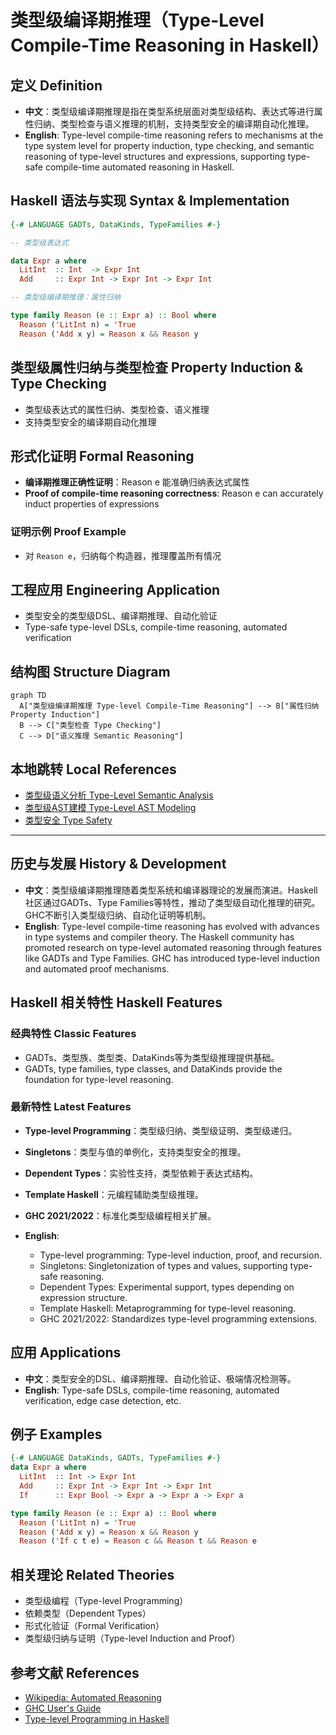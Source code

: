 # 类型级编译期推理（Type-Level Compile-Time Reasoning in Haskell）

## 定义 Definition

- **中文**：类型级编译期推理是指在类型系统层面对类型级结构、表达式等进行属性归纳、类型检查与语义推理的机制，支持类型安全的编译期自动化推理。
- **English**: Type-level compile-time reasoning refers to mechanisms at the type system level for property induction, type checking, and semantic reasoning of type-level structures and expressions, supporting type-safe compile-time automated reasoning in Haskell.

## Haskell 语法与实现 Syntax & Implementation

```haskell
{-# LANGUAGE GADTs, DataKinds, TypeFamilies #-}

-- 类型级表达式

data Expr a where
  LitInt  :: Int  -> Expr Int
  Add     :: Expr Int -> Expr Int -> Expr Int

-- 类型级编译期推理：属性归纳

type family Reason (e :: Expr a) :: Bool where
  Reason ('LitInt n) = 'True
  Reason ('Add x y) = Reason x && Reason y
```

## 类型级属性归纳与类型检查 Property Induction & Type Checking

- 类型级表达式的属性归纳、类型检查、语义推理
- 支持类型安全的编译期自动化推理

## 形式化证明 Formal Reasoning

- **编译期推理正确性证明**：Reason e 能准确归纳表达式属性
- **Proof of compile-time reasoning correctness**: Reason e can accurately induct properties of expressions

### 证明示例 Proof Example

- 对 `Reason e`，归纳每个构造器，推理覆盖所有情况

## 工程应用 Engineering Application

- 类型安全的类型级DSL、编译期推理、自动化验证
- Type-safe type-level DSLs, compile-time reasoning, automated verification

## 结构图 Structure Diagram

```mermaid
graph TD
  A["类型级编译期推理 Type-level Compile-Time Reasoning"] --> B["属性归纳 Property Induction"]
  B --> C["类型检查 Type Checking"]
  C --> D["语义推理 Semantic Reasoning"]
```

## 本地跳转 Local References

- [类型级语义分析 Type-Level Semantic Analysis](../111-Type-Level-Semantic-Analysis/01-Type-Level-Semantic-Analysis-in-Haskell.md)
- [类型级AST建模 Type-Level AST Modeling](../112-Type-Level-AST-Modeling/01-Type-Level-AST-Modeling-in-Haskell.md)
- [类型安全 Type Safety](../14-Type-Safety/01-Type-Safety-in-Haskell.md)

---

## 历史与发展 History & Development

- **中文**：类型级编译期推理随着类型系统和编译器理论的发展而演进。Haskell社区通过GADTs、Type Families等特性，推动了类型级自动化推理的研究。GHC不断引入类型级归纳、自动化证明等机制。
- **English**: Type-level compile-time reasoning has evolved with advances in type systems and compiler theory. The Haskell community has promoted research on type-level automated reasoning through features like GADTs and Type Families. GHC has introduced type-level induction and automated proof mechanisms.

## Haskell 相关特性 Haskell Features

### 经典特性 Classic Features

- GADTs、类型族、类型类、DataKinds等为类型级推理提供基础。
- GADTs, type families, type classes, and DataKinds provide the foundation for type-level reasoning.

### 最新特性 Latest Features

- **Type-level Programming**：类型级归纳、类型级证明、类型级递归。
- **Singletons**：类型与值的单例化，支持类型安全的推理。
- **Dependent Types**：实验性支持，类型依赖于表达式结构。
- **Template Haskell**：元编程辅助类型级推理。
- **GHC 2021/2022**：标准化类型级编程相关扩展。

- **English**:
  - Type-level programming: Type-level induction, proof, and recursion.
  - Singletons: Singletonization of types and values, supporting type-safe reasoning.
  - Dependent Types: Experimental support, types depending on expression structure.
  - Template Haskell: Metaprogramming for type-level reasoning.
  - GHC 2021/2022: Standardizes type-level programming extensions.

## 应用 Applications

- **中文**：类型安全的DSL、编译期推理、自动化验证、极端情况检测等。
- **English**: Type-safe DSLs, compile-time reasoning, automated verification, edge case detection, etc.

## 例子 Examples

```haskell
{-# LANGUAGE DataKinds, GADTs, TypeFamilies #-}
data Expr a where
  LitInt  :: Int -> Expr Int
  Add     :: Expr Int -> Expr Int -> Expr Int
  If      :: Expr Bool -> Expr a -> Expr a -> Expr a

type family Reason (e :: Expr a) :: Bool where
  Reason ('LitInt n) = 'True
  Reason ('Add x y) = Reason x && Reason y
  Reason ('If c t e) = Reason c && Reason t && Reason e
```

## 相关理论 Related Theories

- 类型级编程（Type-level Programming）
- 依赖类型（Dependent Types）
- 形式化验证（Formal Verification）
- 类型级归纳与证明（Type-level Induction and Proof）

## 参考文献 References

- [Wikipedia: Automated Reasoning](https://en.wikipedia.org/wiki/Automated_reasoning)
- [GHC User's Guide](https://downloads.haskell.org/ghc/latest/docs/html/users_guide/)
- [Type-level Programming in Haskell](https://wiki.haskell.org/Type-level_programming)
